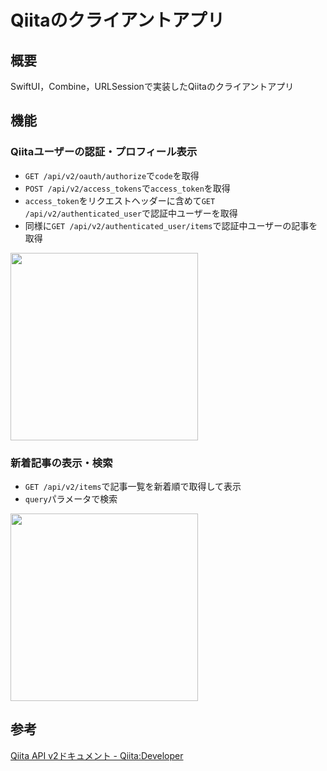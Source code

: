 # Qiitaのクライアントアプリ

## 概要
SwiftUI，Combine，URLSessionで実装したQiitaのクライアントアプリ

## 機能
### Qiitaユーザーの認証・プロフィール表示
- `GET /api/v2/oauth/authorize`で`code`を取得
- `POST /api/v2/access_tokens`で`access_token`を取得
- `access_token`をリクエストヘッダーに含めて`GET /api/v2/authenticated_user`で認証中ユーザーを取得
- 同様に`GET /api/v2/authenticated_user/items`で認証中ユーザーの記事を取得
<img src="https://user-images.githubusercontent.com/37182704/105633140-4d501300-5e9a-11eb-8b99-16aff8249729.gif" width="300">

### 新着記事の表示・検索
- `GET /api/v2/items`で記事一覧を新着順で取得して表示
- `query`パラメータで検索
<img src="https://user-images.githubusercontent.com/37182704/105633357-686f5280-5e9b-11eb-994e-d528630cc9a5.gif" width="300">

## 参考
[Qiita API v2ドキュメント - Qiita:Developer](https://qiita.com/api/v2/docs)
